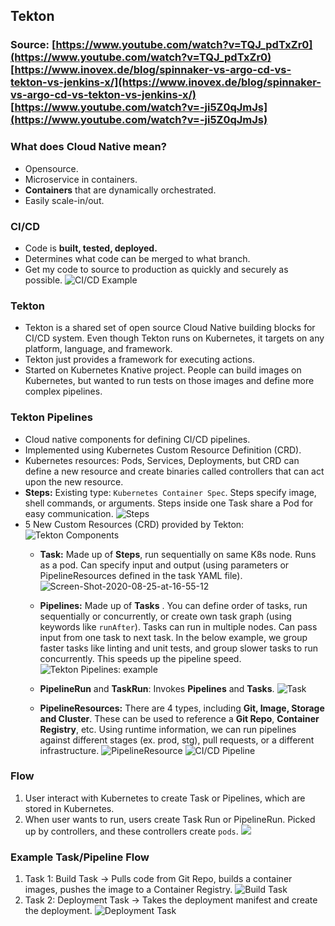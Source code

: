 ## Tekton

### Source: [https://www.youtube.com/watch?v=TQJ_pdTxZr0](https://www.youtube.com/watch?v=TQJ_pdTxZr0) [https://www.inovex.de/blog/spinnaker-vs-argo-cd-vs-tekton-vs-jenkins-x/](https://www.inovex.de/blog/spinnaker-vs-argo-cd-vs-tekton-vs-jenkins-x/) [https://www.youtube.com/watch?v=-ji5Z0qJmJs](https://www.youtube.com/watch?v=-ji5Z0qJmJs)

### What does Cloud Native mean?
- Opensource.
- Microservice in containers.
- **Containers** that are dynamically orchestrated.
- Easily scale-in/out.

### CI/CD
- Code is **built, tested, deployed.**
- Determines what code can be merged to what branch.
- Get my code to source to production as quickly and securely as possible.
![CI/CD Example](https://i.ibb.co/tKZXXRz/Screen-Shot-2020-08-25-at-14-58-04.png)

### Tekton
- Tekton is a shared set of open source Cloud Native building blocks for CI/CD system. Even though Tekton runs on Kubernetes, it targets on any platform, language, and framework.
- Tekton just provides a framework for executing actions.
- Started on Kubernetes Knative project. People can build images on Kubernetes, but wanted to run tests on those images and define more complex pipelines.

### Tekton Pipelines
- Cloud native components for defining CI/CD pipelines.
- Implemented using Kubernetes Custom Resource Definition (CRD).
- Kubernetes resources: Pods, Services, Deployments, but CRD can define a new resource and create binaries called controllers that can act upon the new resource.
- **Steps:** Existing type: `Kubernetes Container Spec`. Steps specify image, shell commands, or arguments. Steps inside one Task share a Pod for easy communication.
![Steps](https://i.ibb.co/q9qfB31/Screen-Shot-2020-08-25-at-17-11-04.png)
- 5 New Custom Resources (CRD) provided by Tekton:
![Tekton Components](https://i.ibb.co/82JmRcM/Screen-Shot-2020-08-25-at-15-55-22.png)
	- **Task:** Made up of **Steps**, run sequentially on same K8s node. Runs as a pod. Can specify input and output (using parameters or PipelineResources defined in the task YAML file).
![Screen-Shot-2020-08-25-at-16-55-12](https://i.ibb.co/qmQWLxZ/Screen-Shot-2020-08-25-at-16-55-12.png)
	- **Pipelines:** Made up of **Tasks** . You can define order of tasks, run sequentially or concurrently, or create own task graph (using keywords like `runAfter`). Tasks can run in multiple nodes. Can pass input from one task to next task. In the below example, we group faster tasks like linting and unit tests, and group slower tasks to run concurrently. This speeds up the pipeline speed.
![Tekton Pipelines: example](https://i.ibb.co/bRDNz4L/Screen-Shot-2020-08-25-at-15-47-07.png)
	- **PipelineRun** and **TaskRun**: Invokes **Pipelines** and **Tasks**.
![Task](https://i.ibb.co/GWKknHh/Screen-Shot-2020-08-25-at-17-13-32.png)

	- **PipelineResources:** There are 4 types, including **Git, Image, Storage and Cluster**. These can be used to reference a **Git Repo**, **Container Registry**, etc. Using runtime information, we can run pipelines against different stages (ex. prod, stg), pull requests, or a different infrastructure. 
	![PipelineResource](https://i.ibb.co/wrQ9kKS/Screen-Shot-2020-08-25-at-16-57-43.png)
![CI/CD Pipeline](https://i.ibb.co/Twn8FcZ/Screen-Shot-2020-08-25-at-16-52-56.png)

### Flow
1. User interact with Kubernetes to create Task or Pipelines, which are stored in Kubernetes.
2. When user wants to run, users create Task Run or PipelineRun. Picked up by controllers, and these controllers create `pods`.
![](https://i.ibb.co/ySJ4s7N/Screen-Shot-2020-08-25-at-16-14-20.png)

### Example Task/Pipeline Flow
1. Task 1: Build Task -> Pulls code from Git Repo, builds a container images, pushes the image to a Container Registry.
![Build Task](https://i.ibb.co/4TXNYZT/Screen-Shot-2020-08-25-at-17-03-51.png)
2. Task 2: Deployment Task -> Takes the deployment manifest and create the deployment. 
![Deployment Task](https://i.ibb.co/nnS7ft6/Screen-Shot-2020-08-25-at-17-03-42.png)
<!--stackedit_data:
eyJoaXN0b3J5IjpbLTkxNTgxNzEzNSwtMTI1NzAwMTg3OSwtMT
AzNzI3OTc2OCwtMTYyNjI2MTM2NywxNDgyOTk5MDI1LC04NjYw
OTM2MTksLTEyNzI2OTUwNjEsMTMxNTI5NjcxOCwzMDU1NzU2NC
wtNzczMDkyOTE3XX0=
-->